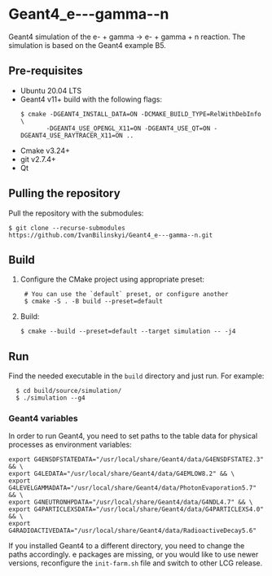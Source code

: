 # Geant4_e---gamma--n
Geant4 simulation of the e- + gamma -> e- + gamma + n reaction. The simulation is based on the Geant4 example B5. 

## Pre-requisites

- Ubuntu 20.04 LTS
- Geant4 v11+ build with the following flags:
    ```shell
    $ cmake -DGEANT4_INSTALL_DATA=ON -DCMAKE_BUILD_TYPE=RelWithDebInfo \ 
           -DGEANT4_USE_OPENGL_X11=ON -DGEANT4_USE_QT=ON -DGEANT4_USE_RAYTRACER_X11=ON ..
    ```
- Cmake v3.24+
- git v2.7.4+
- Qt

## Pulling the repository
Pull the repository with the submodules:
```shell
$ git clone --recurse-submodules https://github.com/IvanBilinskyi/Geant4_e---gamma--n.git
```

## Build

1. Configure the CMake project using appropriate preset:
   ```shell
    # You can use the `default` preset, or configure another
    $ cmake -S . -B build --preset=default
   ```
   
2. Build:
   ```shell
   $ cmake --build --preset=default --target simulation -- -j4
   ```

## Run

Find the needed executable in the `build` directory and just run. For example:

```shell
  $ cd build/source/simulation/
  $ ./simulation --g4
```

### Geant4 variables
In order to run Geant4, you need to set paths to the table data for physical processes as environment variables:
```shell
export G4ENSDFSTATEDATA="/usr/local/share/Geant4/data/G4ENSDFSTATE2.3" && \
export G4LEDATA="/usr/local/share/Geant4/data/G4EMLOW8.2" && \
export G4LEVELGAMMADATA="/usr/local/share/Geant4/data/PhotonEvaporation5.7" && \
export G4NEUTRONHPDATA="/usr/local/share/Geant4/data/G4NDL4.7" && \
export G4PARTICLEXSDATA="/usr/local/share/Geant4/data/G4PARTICLEXS4.0" && \
export G4RADIOACTIVEDATA="/usr/local/share/Geant4/data/RadioactiveDecay5.6"
```
If you installed Geant4 to a different directory, you need to change the paths accordingly.
e packages are missing, or you would like to use newer versions, reconfigure the `init-farm.sh` file and switch to other LCG release.